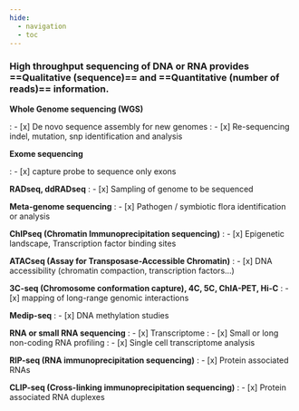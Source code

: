 ```yaml
---
hide:
  - navigation
  - toc
---
```


### High throughput sequencing of DNA or RNA provides ==Qualitative (sequence)== and ==Quantitative (number of reads)== information.

**Whole Genome sequencing (WGS)**

:   - [x] De novo sequence assembly for new genomes
:   - [x] Re-sequencing indel, mutation, snp identification and analysis

**Exome sequencing**

:   - [x] capture probe to sequence only exons


**RADseq, ddRADseq**
:   - [x] Sampling of genome to be sequenced


**Meta-genome sequencing**
:   - [x] Pathogen / symbiotic flora identification or analysis


**ChIPseq (Chromatin Immunoprecipitation sequencing)**
:   - [x] Epigenetic landscape, Transcription factor binding sites


**ATACseq (Assay for Transposase-Accessible Chromatin)**
:   - [x] DNA accessibility (chromatin compaction, transcription factors…)


**3C-seq (Chromosome conformation capture), 4C, 5C, ChIA-PET, Hi-C**
:   - [x] mapping of long-range genomic interactions

**Medip-seq**
:   - [x] DNA methylation studies

**RNA or small RNA sequencing**
:   - [x] Transcriptome
:   - [x] Small or long non-coding RNA profiling
:   - [x] Single cell transcriptome analysis

**RIP-seq (RNA immunoprecipitation sequencing)**
:   - [x] Protein associated RNAs

**CLIP-seq (Cross-linking immunoprecipitation sequencing)**
:   - [x] Protein associated RNA duplexes 

